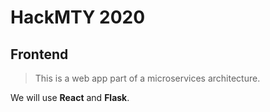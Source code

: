 # HackMTY 2020

## Frontend

> This is a web app part of a microservices architecture.

We will use <strong>React</strong> and <strong>Flask</strong>.
